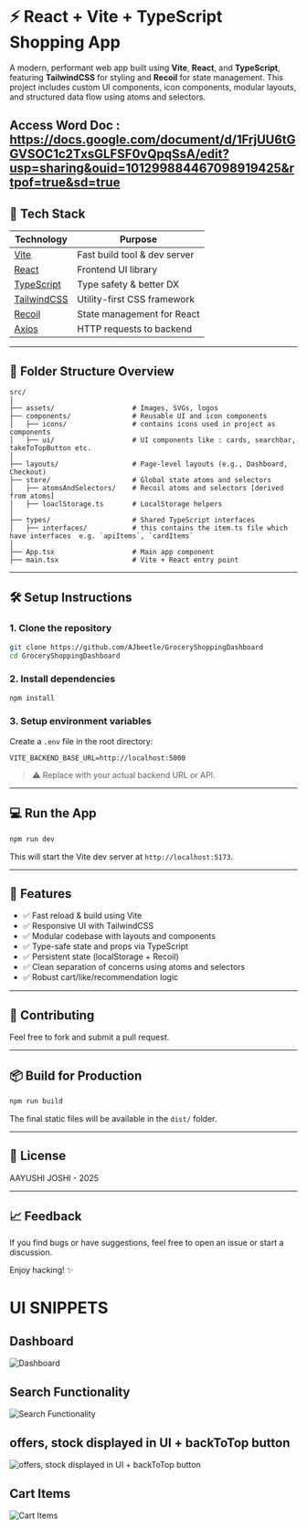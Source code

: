 # ⚡ React + Vite + TypeScript Shopping App

A modern, performant web app built using **Vite**, **React**, and **TypeScript**, featuring **TailwindCSS** for styling and **Recoil** for state management. This project includes custom UI components, icon components, modular layouts, and structured data flow using atoms and selectors.

Access Word Doc : https://docs.google.com/document/d/1FrjUU6tGGVSOC1c2TxsGLFSF0vQpqSsA/edit?usp=sharing&ouid=101299884467098919425&rtpof=true&sd=true
---

## 🚀 Tech Stack

| Technology                                    | Purpose                      |
| --------------------------------------------- | ---------------------------- |
| [Vite](https://vitejs.dev/)                   | Fast build tool & dev server |
| [React](https://reactjs.org/)                 | Frontend UI library          |
| [TypeScript](https://www.typescriptlang.org/) | Type safety & better DX      |
| [TailwindCSS](https://tailwindcss.com/)       | Utility-first CSS framework  |
| [Recoil](https://recoiljs.org/)               | State management for React   |
| [Axios](https://axios-http.com/)              | HTTP requests to backend     |

---

## 📁 Folder Structure Overview

```
src/
│
├── assets/                   # Images, SVGs, logos
├── components/               # Reusable UI and icon components
│   ├── icons/                # contains icons used in project as components
│   ├── ui/                   # UI components like : cards, searchbar, takeToTopButton etc. 
│
├── layouts/                  # Page-level layouts (e.g., Dashboard, Checkout)
├── store/                    # Global state atoms and selectors
│   ├── atomsAndSelectors/    # Recoil atoms and selectors [derived from atoms]
│   ├── loaclStorage.ts       # LocalStorage helpers
│
├── types/                    # Shared TypeScript interfaces
│   ├── interfaces/           # this contains the item.ts file which have interfaces  e.g. `apiItems`, `cardItems`
│
├── App.tsx                   # Main app component
├── main.tsx                  # Vite + React entry point
```

---

## 🛠️ Setup Instructions

### 1. Clone the repository

```bash
git clone https://github.com/AJbeetle/GroceryShoppingDashboard
cd GroceryShoppingDashboard
```

### 2. Install dependencies

```bash
npm install
```

### 3. Setup environment variables

Create a `.env` file in the root directory:

```env
VITE_BACKEND_BASE_URL=http://localhost:5000
```

> ⚠️ Replace with your actual backend URL or API.

---

## 💻 Run the App

```bash
npm run dev
```

This will start the Vite dev server at `http://localhost:5173`.

---

## 🔧 Features

* ✅ Fast reload & build using Vite
* ✅ Responsive UI with TailwindCSS
* ✅ Modular codebase with layouts and components
* ✅ Type-safe state and props via TypeScript
* ✅ Persistent state (localStorage + Recoil)
* ✅ Clean separation of concerns using atoms and selectors
* ✅ Robust cart/like/recommendation logic

---

## 🤝 Contributing

Feel free to fork and submit a pull request. 

---

## 📦 Build for Production

```bash
npm run build
```

The final static files will be available in the `dist/` folder.

---

## 📝 License

AAYUSHI JOSHI - 2025

---

## 📈 Feedback

If you find bugs or have suggestions, feel free to open an issue or start a discussion.

Enjoy hacking! ✨

# UI SNIPPETS 

## Dashboard 
![Dashboard](https://github.com/user-attachments/assets/b642abc2-e4de-46aa-8209-5755e4004bfe)



## Search Functionality
![Search Functionality](https://github.com/user-attachments/assets/f6bf805b-af5c-401d-a8e3-6eb8b02c59d5)



## offers, stock displayed in UI + backToTop button
![offers, stock displayed in UI + backToTop button](https://github.com/user-attachments/assets/6deb26e1-1a1f-4d69-a377-dd0623b8060e)



## Cart Items
![Cart Items](https://github.com/user-attachments/assets/de6b6ad5-18ff-4c61-b7f2-bd5f7f3dfa95)


